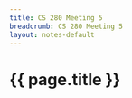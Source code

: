 ```yaml
---
title: CS 280 Meeting 5
breadcrumb: CS 280 Meeting 5
layout: notes-default
---
```

# {{ page.title }}
